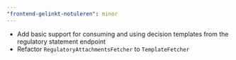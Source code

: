 ```yaml
---
"frontend-gelinkt-notuleren": minor
---
```


- Add basic support for consuming and using decision templates from the regulatory statement endpoint
- Refactor `RegulatoryAttachmentsFetcher` to `TemplateFetcher`
